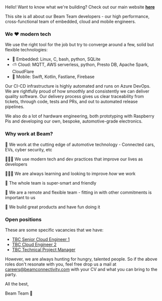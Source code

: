 
Hello! Want to know what we're building?  Check out our main website **[here](https://beamconnectivity.com)** 

This site is all about our Beam Team developers - our high performance, cross-functional team of embedded, cloud and mobile engineers.

### We ❤ modern tech

We use the right tool for the job but try to converge around a few, solid but flexible technologies:
* 🚗 Embedded: Linux, C, bash, python, SQLite
* ⛅ Cloud: MQTT, AWS serverless, python, Presto DB, Apache Spark, CloudFlare
* 📱 Mobile: Swift, Kotlin, Fastlane, Firebase

Our CI-CD infrastructure is highly automated and runs on Azure DevOps. We are rightfully proud of how smoothly and consistently we can deliver quality software. Our delivery process gives us clear traceability from tickets, through code, tests and PRs, and out to automated release pipelines.

We also do a lot of hardware engineering, both prototyping with Raspberry Pis and developing our own, bespoke, automotive-grade electronics. 

### Why work at Beam?

🚗 We work at the cutting edge of automotive technology - Connected cars, EVs, cyber security, etc

👩🏼‍💻 We use modern tech and dev practices that improve our lives as developers

👨🏼‍🏫 We are always learning and looking to improve *how* we work

🤼 The whole team is super-smart and friendly

 📍 We are a remote and flexible team - fitting in with other commitments is important to us

🥳 We build great products and have fun doing it


### Open positions

These are some specific vacancies that we have:

* [TBC Senior Cloud Engineer 1](https://beamconnectivity.com) 
* [TBC Cloud Engineer 2](https://beamconnectivity.com) 
* [TBC Technical Project Manager](https://beamconnectivity.com) 

However, we are always hunting for hungry, talented people. So if the above roles don't resonate with you, feel free drop us a mail at [careers@beamconnectivity.com](mailto:careers@beamconnectivity.com) with your CV and what you can bring to the party.

All the best,

Beam Team 💌
